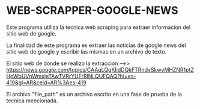 # WEB-SCRAPPER-GOOGLE-NEWS

Este programa utiliza la tecnica web scraping para extraer informacion del sitio web de google.

La finalidad de este programa es extraer las noticias de google news del sitio web de google y escribir las mismas en un archivo de texto.


El sitio web de donde se realizo la extraccion -->> https://news.google.com/topics/CAAqLQgKIidDQkFTRndvSkwyMHZNR1ptZHpWbUVnWmxjeTAwTVRrYUFrRlNLQUFQAQ?hl=es-419&gl=AR&ceid=AR%3Aes-419

El archivo "file_path" es un archivo escrito en una fase de prueba de la tecnica mencionada. 
